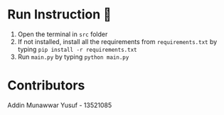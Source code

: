 # Run Instruction 🚀
1. Open the terminal in ```src``` folder
2. If not installed, install all the requirements from ```requirements.txt``` by typing ```pip install -r requirements.txt```
3. Run ```main.py``` by typing ```python main.py```

# Contributors
Addin Munawwar Yusuf - 13521085